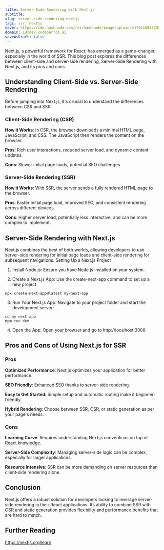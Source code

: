 ```yaml
---
title: Server-Side Rendering with Next.js
subtitle:
slug: server-side-rendering-nextjs
tags: ssr, nextjs
cover: https://cdn.hashnode.com/res/hashnode/image/upload/v1704189287350/-0sHCkIoV.png?auto=format
domain: 10xdev.codeparrot.ai
saveAsDraft: false
---
```




Next.js, a powerful framework for React, has emerged as a game-changer, especially in the world of SSR. This blog post explores the differences between client-side and server-side rendering, Server-Side Rendering with Next.js, and its pros and cons.

## Understanding Client-Side vs. Server-Side Rendering

Before jumping into Next.js, it's crucial to understand the differences between CSR and SSR.

### Client-Side Rendering (CSR)

**How it Works**: In CSR, the browser downloads a minimal HTML page, JavaScript, and CSS. The JavaScript then renders the content on the browser.

**Pros**: Rich user interactions, reduced server load, and dynamic content updates.

**Cons**: Slower initial page loads, potential SEO challenges

### Server-Side Rendering (SSR)

**How it Works**: With SSR, the server sends a fully rendered HTML page to the browser.

**Pros**: Faster initial page load, improved SEO, and consistent rendering across different devices.

**Cons**: Higher server load, potentially less interactive, and can be more complex to implement.

## Server-Side Rendering with Next.js

Next.js combines the best of both worlds, allowing developers to use server-side rendering for initial page loads and client-side rendering for subsequent navigations. Setting Up a Next.js Project

1. Install Node.js: Ensure you have Node.js installed on your system.

2. Create a Next.js App: Use the create-next-app command to set up a new project

```
npx create-next-app@latest my-next-app
```

3. Run Your Next.js App: Navigate to your project folder and start the development server:

```
cd my-next-app
npm run dev
```

4.  Open the App: Open your browser and go to http://localhost:3000 


## Pros and Cons of Using Next.js for SSR

### Pros

**Optimized Performance**: Next.js optimizes your application for better performance.

**SEO Friendly**: Enhanced SEO thanks to server-side rendering.

**Easy to Get Started**: Simple setup and automatic routing make it beginner-friendly.

**Hybrid Rendering**: Choose between SSR, CSR, or static generation as per your page's needs.

### Cons

**Learning Curve**: Requires understanding Next.js conventions on top of React knowledge.

**Server-Side Complexity**: Managing server-side logic can be complex, especially for larger applications.

**Resource Intensive**: SSR can be more demanding on server resources than client-side rendering alone.

## Conclusion

Next.js offers a robust solution for developers looking to leverage server-side rendering in their React applications. Its ability to combine SSR with CSR and static generation provides flexibility and performance benefits that are hard to match.

## Further Reading

https://nextjs.org/learn